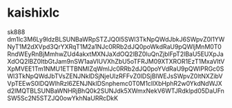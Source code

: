 # kaishixlc
sk888
dm1lc3M6Ly9ldzBLSUNBaWRpSTZJQ0l5SWl3TkNpQWdJbkJ6SWpvZ0l1YWNyT1M2dXVpd3QrYXRqT1M2a1NJc0RRb2dJQ0poWkdRaU9pQWljMnM0T0RndWEyRnBjMmhwZUd4akxtMXNJaXdOQ2lBZ0luQnZjblFpT2lBaU5EUXpJaXdOQ2lBZ0ltbGtJam9nSW1aaVlUVXhZbU5oTFRJM09XTXROR1EzT1MxaVltVXpMVEE1Tm1NMU1ETTBNMlZqWmlJc0RRb2dJQ0poYVdRaU9pQWlPRGc0SWl3TkNpQWdJbTVsZENJNklDSjNjeUlzRFFvZ0lDSjBlWEJsSWpvZ0ltNXZibVVpTEEwS0lDQWlhRzl6ZENJNklDSnphemc0T0M1cllXbHphR2w0YkdNdWJXd2lMQTBLSUNBaWNHRjBhQ0k2SUNJdk5XWmxNekV6WTJRdklpd05DaUFnSW5Sc2N5STZJQ0owYkhNaURRcDkK
